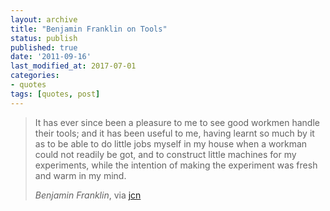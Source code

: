 ```yaml
---
layout: archive
title: "Benjamin Franklin on Tools"
status: publish
published: true
date: '2011-09-16'
last_modified_at: 2017-07-01
categories:
- quotes
tags: [quotes, post]
---
```


> It has ever since been a pleasure to me to see good workmen handle their tools; and it has been useful to me, having learnt so much by it as to be able to do little jobs myself in my house when a workman could not readily be got, and to construct little machines for my experiments, while the intention of making the experiment was fresh and warm in my mind.
> 
> <cite>Benjamin Franklin</cite>, via [jcn](http://pith.org/notes/2011/09/16/benjamin-franklin-maker-hacker/)
